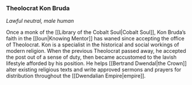 ### Theolocrat Kon Bruda

_Lawful neutral, male human_

Once a monk of the [[Library of the Cobalt Soul|Cobalt Soul]], Kon Bruda’s faith in the [[Ioun|Knowing Mentor]] has waned since accepting the office of Theolocrat. Kon is a specialist in the historical and social workings of modern religion. When the previous Theolocrat passed away, he accepted the post out of a sense of duty, then became accustomed to the lavish lifestyle afforded by his position. He helps [[Bertrand Dwendal|the Crown]] alter existing religious texts and write approved sermons and prayers for distribution throughout the [[Dwendalian Empire|empire]].